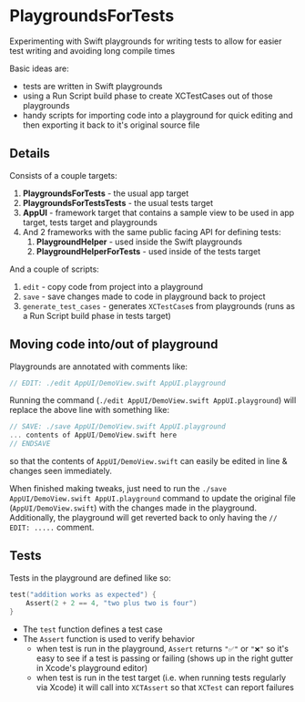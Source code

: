 # PlaygroundsForTests
Experimenting with Swift playgrounds for writing tests to allow for easier test writing and avoiding long compile times

Basic ideas are:
- tests are written in Swift playgrounds
- using a Run Script build phase to create XCTestCases out of those playgrounds
- handy scripts for importing code into a playground for quick editing and then exporting it back to it's original source file

## Details

Consists of a couple targets:

1. **PlaygroundsForTests** - the usual app target
2. **PlaygroundsForTestsTests** - the usual tests target
3. **AppUI** - framework target that contains a sample view to be used in app target, tests target and playgrounds
4. And 2 frameworks with the same public facing API for defining tests:
    1. **PlaygroundHelper** - used inside the Swift playgrounds
    2. **PlaygroundHelperForTests** - used inside of the tests target

And a couple of scripts:

1. `edit` - copy code from project into a playground
2. `save` - save changes made to code in playground back to project
3. `generate_test_cases` - generates `XCTestCase`s from playgrounds (runs as a Run Script build phase in tests target)

## Moving code into/out of playground

Playgrounds are annotated with comments like:

```swift
// EDIT: ./edit AppUI/DemoView.swift AppUI.playground
```

Running the command (`./edit AppUI/DemoView.swift AppUI.playground`) will replace the above line with something like:

```swift
// SAVE: ./save AppUI/DemoView.swift AppUI.playground
... contents of AppUI/DemoView.swift here
// ENDSAVE
```

so that the contents of `AppUI/DemoView.swift` can easily be edited in line & changes seen immediately.

When finished making tweaks, just need to run the `./save AppUI/DemoView.swift AppUI.playground` command to update
the original file (`AppUI/DemoView.swift`) with the changes made in the playground.  Additionally, the playground will
get reverted back to only having the `// EDIT: .....` comment.

## Tests

Tests in the playground are defined like so:

```swift
test("addition works as expected") {
    Assert(2 + 2 == 4, "two plus two is four")
}
```

- The `test` function defines a test case
- The `Assert` function is used to verify behavior
    - when test is run in the playground, `Assert` returns `"✅"` or `"❌"` so it's easy to see if a test is passing or failing (shows
    up in the right gutter in Xcode's playground editor)
    - when test is run in the test target (i.e. when running tests regularly via Xcode) it will call into `XCTAssert` so that
    `XCTest` can report failures
